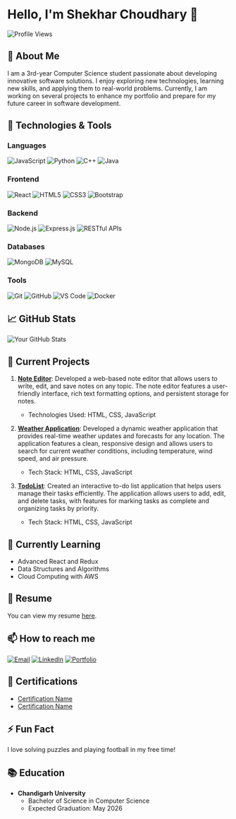 # Hello, I'm Shekhar Choudhary 👋

![Profile Views](https://komarev.com/ghpvc/?username=S1001C&color=blue)

## 🚀 About Me

I am a 3rd-year Computer Science student passionate about developing innovative software solutions. I enjoy exploring new technologies, learning new skills, and applying them to real-world problems. Currently, I am working on several projects to enhance my portfolio and prepare for my future career in software development.

## 🔧 Technologies & Tools

### Languages
![JavaScript](https://img.shields.io/badge/-JavaScript-05122A?style=flat&logo=javascript) ![Python](https://img.shields.io/badge/-Python-05122A?style=flat&logo=python) ![C++](https://img.shields.io/badge/-C++-05122A?style=flat&logo=cplusplus) ![Java](https://img.shields.io/badge/-Java-05122A?style=flat&logo=java)

### Frontend
![React](https://img.shields.io/badge/-React-05122A?style=flat&logo=react) ![HTML5](https://img.shields.io/badge/-HTML5-05122A?style=flat&logo=html5) ![CSS3](https://img.shields.io/badge/-CSS3-05122A?style=flat&logo=css3) ![Bootstrap](https://img.shields.io/badge/-Bootstrap-05122A?style=flat&logo=bootstrap)

### Backend
![Node.js](https://img.shields.io/badge/-Node.js-05122A?style=flat&logo=node.js) ![Express.js](https://img.shields.io/badge/-Express.js-05122A?style=flat&logo=express) ![RESTful APIs](https://img.shields.io/badge/-RESTful_APIs-05122A?style=flat&logo=api)

### Databases
![MongoDB](https://img.shields.io/badge/-MongoDB-05122A?style=flat&logo=mongodb) ![MySQL](https://img.shields.io/badge/-MySQL-05122A?style=flat&logo=mysql)

### Tools
![Git](https://img.shields.io/badge/-Git-05122A?style=flat&logo=git) ![GitHub](https://img.shields.io/badge/-GitHub-05122A?style=flat&logo=github) ![VS Code](https://img.shields.io/badge/-VS_Code-05122A?style=flat&logo=visual-studio-code) ![Docker](https://img.shields.io/badge/-Docker-05122A?style=flat&logo=docker)

## 📈 GitHub Stats

![Your GitHub Stats](https://github-readme-stats.vercel.app/api?username=S1001C&show_icons=true&theme=radical)

## 🔭 Current Projects

1. **[Note Editor](https://github.com/S1001C/PROJECTS/tree/main/notesapp)**: Developed a web-based note editor that allows users to write, edit, and save notes on any topic. The note editor features a user-friendly interface, rich text formatting options, and persistent storage for notes.
   - Technologies Used: HTML, CSS, JavaScript

2. **[Weather Application](https://github.com/S1001C/PROJECTS/tree/main/weather%20app)**: Developed a dynamic weather application that provides real-time weather updates and forecasts for any location. The application features a clean, responsive design and allows users to search for current weather conditions, including temperature, wind speed, and air pressure.
   - Tech Stack: HTML, CSS, JavaScript

3. **[TodoList](https://github.com/S1001C/PROJECTS/tree/main/todolist)**: Created an interactive to-do list application that helps users manage their tasks efficiently. The application allows users to add, edit, and delete tasks, with features for marking tasks as complete and organizing tasks by priority.
   - Tech Stack: HTML, CSS, JavaScript

## 🌱 Currently Learning

- Advanced React and Redux
- Data Structures and Algorithms
- Cloud Computing with AWS

## 💼 Resume

You can view my resume [here](link-to-your-resume).

## 📫 How to reach me

[![Email](https://img.shields.io/badge/-shekharchd12@gmail.com-05122A?style=flat&logo=gmail)](mailto:shekharchd12@gmail.com)
[![LinkedIn](https://img.shields.io/badge/-LinkedIn-05122A?style=flat&logo=linkedin)](https://www.linkedin.com/in/shekhar-choudhary-a904b6272/)
[![Portfolio](https://img.shields.io/badge/-Portfolio-05122A?style=flat&logo=internet-explorer)](https://your-portfolio-site.com)

## 📄 Certifications

- [Certification Name](link-to-certificate)
- [Certification Name](link-to-certificate)

## ⚡ Fun Fact

I love solving puzzles and playing football in my free time!

## 📚 Education

- **Chandigarh University**
  - Bachelor of Science in Computer Science
  - Expected Graduation: May 2026

